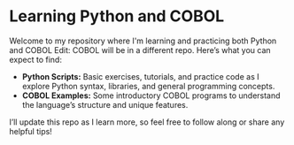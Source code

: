 <!DOCTYPE html>
<html>
<head>
  <meta charset="utf-8">
</head>
<body>

  <h1>Learning Python and COBOL</h1>
  
  <p>
    Welcome to my repository where I'm learning and practicing both Python and COBOL
Edit: COBOL will be in a different repo. 
    Here’s what you can expect to find:
  </p>
  
  <ul>
    <li>
      <strong>Python Scripts:</strong> 
      Basic exercises, tutorials, and practice code as I explore Python syntax, libraries, 
      and general programming concepts.
    </li>
    <li>
      <strong>COBOL Examples:</strong> 
      Some introductory COBOL programs to understand the language’s structure and unique features.
    </li>
  </ul>
  
  <p>
    I’ll update this repo as I learn more, so feel free to follow along or share any helpful tips!
  </p>

</body>
</html>
